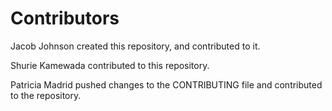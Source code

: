 # Contributors

Jacob Johnson created this repository, and contributed to it.

Shurie Kamewada contributed to this repository.

Patricia Madrid pushed changes to the CONTRIBUTING file and contributed to the repository.
